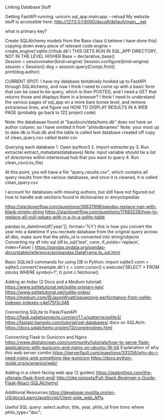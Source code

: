 Linking Database Stuff

Getting FastAPI running: uvicorn sql_app.main:app --reload
My website stuff is accessible here: http://127.0.0.1:8000/docs#/default/main__get

what is primary key?

Create SQLAlchemy models from the Base class (i believe i have done this)
    copying down every piece of relevant code
    engine = create_engine('sqlite:///ihub.db')  THIS GETS RUN IN SQL_APP DIRECTORY, NOT IN THE LEVEL HIGHER
    Base = declarative_base()  
    Session = sessionmaker(bind=engine) 
    Session.configure(bind=engine)  
    session = Session() 
    dog = session.query(Comp).first()  
    print(dog.author)

CURRENT SPOT: I have my database tentatively hooked up to FastAPI through SQLAlchemy, and now I think I need to come up with a basic form that can be used
to be query, which is then POSTED, and I need a GET that returns those and displays
them in a browser? I think I need to understand the various pages of sql_app on a more bare bones level, and remove extraneous lines, and figure out HOW TO DISPLAY RESULTS IN A WEB PAGE (probably go back to 122 project code)

Note: the databasae found at "baudouin/data/toms.db" does not have an author column,
so I have omitted it from "philodbnames"
Note: your most up to date db is ihub.db and the table is called test
    database created off copy of clean_query.csv called tester.csv

Querying each database 
    1. Open ipython3
    2. Import extracter.py
    3. Run extracter.extract_metadata(databases)
        Note: input variable should be a list of directories within intertextual hub
        that you want to query 
    4. Run clean_csv(csv_file)

At this point, you will have a file "query_results.csv", which contains all query
results from the various databases, and once it is cleaned, it is called clean_query.csv

I account for databases with missing authors, but still have not figured out how to handle sub-sections found in dictionaries or encyclopedias

https://stackoverflow.com/questions/26837998/pandas-replace-nan-with-blank-empty-string
https://stackoverflow.com/questions/17683228/how-to-replace-all-null-values-with-n-a-in-a-sqlite-table

pandas.to_datetime(df['year']], format='%Y')
    this is how you convert the year into a datetime 
if you recreate database from the original query across all dbs, make sure that the philo_id is converted
into string/objects 
Converting my df into sql (df.to_sql('test', conn, if_exists='replace', index=False) )
https://pandas.pydata.org/pandas-docs/stable/reference/api/pandas.DataFrame.to_sql.html

Basic SQLite3 commands for using DB in Python:
import sqlite3
conn = sqlite3.connect('example.db')
c = conn.cursor()
c.execute('SELECT * FROM stocks WHERE symbol=?', t)
print c.fetchone()

Adding an Index (2 Docs and a Medium tutorial)
https://www.sqlitetutorial.net/sqlite-primary-key/
https://www.sqlitetutorial.net/sqlite-index/
https://medium.com/@JasonWyatt/squeezing-performance-from-sqlite-indexes-indexes-c4e175f3c346

Connecting SQLite to Flask/FastAPI
https://flask.palletsprojects.com/en/1.1.x/patterns/sqlite3/
https://fastapi.tiangolo.com/tutorial/sql-databases/
    docs on SQLAlch: https://docs.sqlalchemy.org/en/13/core/engines.html


Connecting Flask to Gunicorn and Nginx
https://www.digitalocean.com/community/tutorials/how-to-serve-flask-applications-with-gunicorn-and-nginx-on-ubuntu-18-04
    Explanation of why this web server combo
    https://serverfault.com/questions/331256/why-do-i-need-nginx-and-something-like-gunicorn
    https://docs.python-guide.org/scenarios/web/

Adding in a client-facing web app (2 guides)
https://realpython.com/the-ultimate-flask-front-end/
http://zike.io/posts/Full-Stack-Beginner-s-Guide-Flask-React-SQLAlchemy/

Additional Resources
https://developer.mozilla.org/en-US/docs/Learn/JavaScript/Client-side_web_APIs

Useful SQL query:
select author, title, year, philo_id from toms where philo_type="doc";
